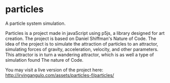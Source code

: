 # particles
A particle system simulation.

Particles is a project made in javaScript using p5js, a library designed for art creation. The project is based on Daniel Shiffman's Nature of Code. The idea of the project is to simulate the attraction of particles to an attractor, simulating forces of gravity, acceleration, velocity, and other parameters. This attractor is in turn a wandering attractor, which is as well a type of simulation found The nature of Code. 

You may visit a live version of the project here: http://irvingangulo.com/assets/particles-f/particles/
